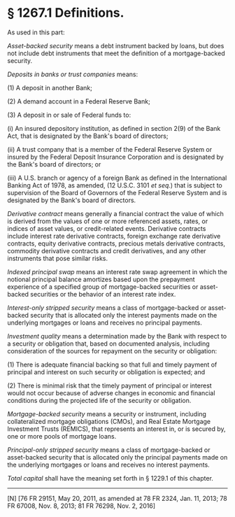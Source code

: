 # § 1267.1   Definitions.

As used in this part:


*Asset-backed security* means a debt instrument backed by loans, but does not include debt instruments that meet the definition of a mortgage-backed security.


*Deposits in banks or trust companies* means:


(1) A deposit in another Bank;


(2) A demand account in a Federal Reserve Bank;


(3) A deposit in or sale of Federal funds to:


(i) An insured depository institution, as defined in section 2(9) of the Bank Act, that is designated by the Bank's board of directors;


(ii) A trust company that is a member of the Federal Reserve System or insured by the Federal Deposit Insurance Corporation and is designated by the Bank's board of directors; or


(iii) A U.S. branch or agency of a foreign Bank as defined in the International Banking Act of 1978, as amended, (12 U.S.C. 3101 *et seq.*) that is subject to supervision of the Board of Governors of the Federal Reserve System and is designated by the Bank's board of directors.


*Derivative contract* means generally a financial contract the value of which is derived from the values of one or more referenced assets, rates, or indices of asset values, or credit-related events. Derivative contracts include interest rate derivative contracts, foreign exchange rate derivative contracts, equity derivative contracts, precious metals derivative contracts, commodity derivative contracts and credit derivatives, and any other instruments that pose similar risks.


*Indexed principal swap* means an interest rate swap agreement in which the notional principal balance amortizes based upon the prepayment experience of a specified group of mortgage-backed securities or asset-backed securities or the behavior of an interest rate index.


*Interest-only stripped security* means a class of mortgage-backed or asset-backed security that is allocated only the interest payments made on the underlying mortgages or loans and receives no principal payments.


*Investment quality* means a determination made by the Bank with respect to a security or obligation that, based on documented analysis, including consideration of the sources for repayment on the security or obligation:


(1) There is adequate financial backing so that full and timely payment of principal and interest on such security or obligation is expected; and


(2) There is minimal risk that the timely payment of principal or interest would not occur because of adverse changes in economic and financial conditions during the projected life of the security or obligation.


*Mortgage-backed security* means a security or instrument, including collateralized mortgage obligations (CMOs), and Real Estate Mortgage Investment Trusts (REMICS), that represents an interest in, or is secured by, one or more pools of mortgage loans.


*Principal-only stripped security* means a class of mortgage-backed or asset-backed security that is allocated only the principal payments made on the underlying mortgages or loans and receives no interest payments.


*Total capital* shall have the meaning set forth in § 1229.1 of this chapter.



---

[N] [76 FR 29151, May 20, 2011, as amended at 78 FR 2324, Jan. 11, 2013; 78 FR 67008, Nov. 8, 2013; 81 FR 76298, Nov. 2, 2016]




